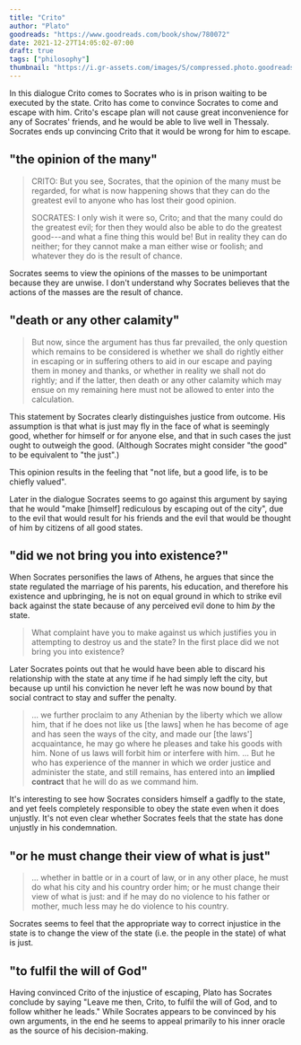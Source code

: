 ```yaml
---
title: "Crito"
author: "Plato"
goodreads: "https://www.goodreads.com/book/show/780072"
date: 2021-12-27T14:05:02-07:00
draft: true
tags: ["philosophy"]
thumbnail: "https://i.gr-assets.com/images/S/compressed.photo.goodreads.com/books/1348233590l/780072.jpg"
---
```


In this dialogue Crito comes to Socrates who is in prison waiting to be executed by the state. Crito has come to convince Socrates to come and escape with him. Crito's escape plan will not cause great inconvenience for any of Socrates' friends, and he would be able to live well in Thessaly. Socrates ends up convincing Crito that it would be wrong for him to escape.

## "the opinion of the many"

> CRITO: But you see, Socrates, that the opinion of the many must be regarded, for what is now happening shows that they can do the greatest evil to anyone who has lost their good opinion.
>
> SOCRATES: I only wish it were so, Crito; and that the many could do the greatest evil; for then they would also be able to do the greatest good---and what a fine thing this would be! But in reality they can do neither; for they cannot make a man either wise or foolish; and whatever they do is the result of chance.

Socrates seems to view the opinions of the masses to be unimportant because they are unwise. I don't understand why Socrates believes that the actions of the masses are the result of chance.

## "death or any other calamity"

> But now, since the argument has thus far prevailed, the only question which remains to be considered is whether we shall do rightly either in escaping or in suffering others to aid in our escape and paying them in money and thanks, or whether in reality we shall not do rightly; and if the latter, then death or any other calamity which may ensue on my remaining here must not be allowed to enter into the calculation.

This statement by Socrates clearly distinguishes justice from outcome. His assumption is that what is just may fly in the face of what is seemingly good, whether for himself or for anyone else, and that in such cases the just ought to outweigh the good. (Although Socrates might consider "the good" to be equivalent to "the just".)

This opinion results in the feeling that "not life, but a good life, is to be chiefly valued".

Later in the dialogue Socrates seems to go against this argument by saying that he would "make [himself] rediculous by escaping out of the city", due to the evil that would result for his friends and the evil that would be thought of him by citizens of all good states.

## "did we not bring you into existence?"

When Socrates personifies the laws of Athens, he argues that since the state regulated the marriage of his parents, his education, and therefore his existence and upbringing, he is not on equal ground in which to strike evil back against the state because of any perceived evil done to him *by* the state.

> What complaint have you to make against us which justifies you in attempting to destroy us and the state? In the first place did we not bring you into existence?

Later Socrates points out that he would have been able to discard his relationship with the state at any time if he had simply left the city, but because up until his conviction he never left he was now bound by that social contract to stay and suffer the penalty.

> ... we further proclaim to any Athenian by the liberty which we allow him, that if he does not like us [the laws] when he has become of age and has seen the ways of the city, and made our [the laws'] acquaintance, he may go where he pleases and take his goods with him. None of us laws will forbit him or interfere with him. ... But he who has experience of the manner in which we order justice and administer the state, and still remains, has entered into an **implied contract** that he will do as we command him.

It's interesting to see how Socrates considers himself a gadfly to the state, and yet feels completely responsible to obey the state even when it does unjustly. It's not even clear whether Socrates feels that the state has done unjustly in his condemnation.

## "or he must change their view of what is just"

> ... whether in battle or in a court of law, or in any other place, he must do what his city and his country order him; or he must change their view of what is just: and if he may do no violence to his father or mother, much less may he do violence to his country.

Socrates seems to feel that the appropriate way to correct injustice in the state is to change the view of the state (i.e. the people in the state) of what is just.

## "to fulfil the will of God"

Having convinced Crito of the injustice of escaping, Plato has Socrates conclude by saying "Leave me then, Crito, to fulfil the will of God, and to follow whither he leads." While Socrates appears to be convinced by his own arguments, in the end he seems to appeal primarily to his inner oracle as the source of his decision-making.
